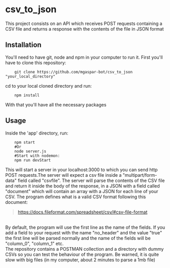 # csv_to_json
This project consists on an API which receives POST requests containing a CSV file and returns a response with the contents of the file in JSON format

## Installation
You'll need to have git, node and npm in your computer to run it. First you'll have to clone this repository:
```shell
    git clone https://github.com/mgaspar-bot/csv_to_json "your_local_directory"
```
cd to your local cloned directory and run:
```shell
    npm install 
```
With that you'll have all the necessary packages

## Usage
Inside the 'app' directory, run:
```shell
    npm start
    #Or
    node server.js 
    #Start with nodemon:
    npm run devStart 
```
This will start a server in your localhost:3000 to which you can send http POST requests.The server will expect a csv file inside a "multipart/form-data" field called "csvfile". The server will parse the contents of the CSV file and return it inside the body of the response, in a JSON with a field called "document" which will contain an array with a JSON for each line of your CSV. The program defines what is a valid CSV format following this document:
>https://docs.fileformat.com/spreadsheet/csv/#csv-file-format
<br>
By default, the program will use the first line as the name of the fields. If you add a field to your request with the name "no_header" and the value "true" the first line will be parsed normally and the name of the fields will be "column_0", "column_1" etc. 
<br>
The repository contains a POSTMAN collection and a directory with dummy CSVs so you can test the behaviour of the program. Be warned, it is quite slow with big files (in my computer, about 2 minutes to parse a 1mb file)